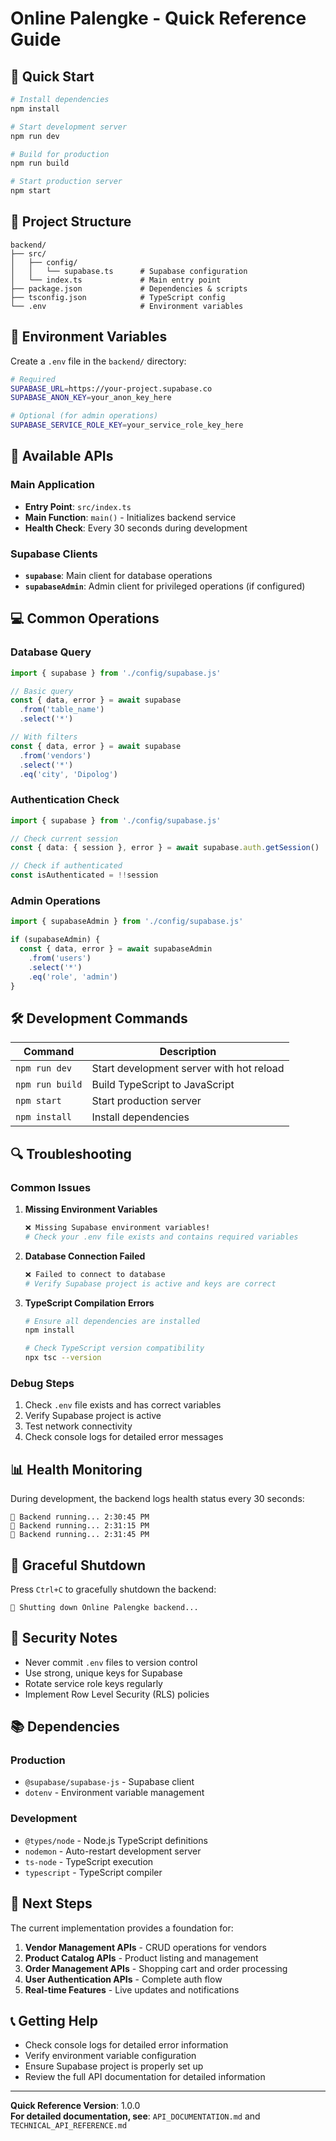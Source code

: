 # Online Palengke - Quick Reference Guide

## 🚀 Quick Start

```bash
# Install dependencies
npm install

# Start development server
npm run dev

# Build for production
npm run build

# Start production server
npm start
```

## 📁 Project Structure

```
backend/
├── src/
│   ├── config/
│   │   └── supabase.ts      # Supabase configuration
│   └── index.ts             # Main entry point
├── package.json             # Dependencies & scripts
├── tsconfig.json            # TypeScript config
└── .env                     # Environment variables
```

## 🔑 Environment Variables

Create a `.env` file in the `backend/` directory:

```bash
# Required
SUPABASE_URL=https://your-project.supabase.co
SUPABASE_ANON_KEY=your_anon_key_here

# Optional (for admin operations)
SUPABASE_SERVICE_ROLE_KEY=your_service_role_key_here
```

## 📡 Available APIs

### Main Application
- **Entry Point**: `src/index.ts`
- **Main Function**: `main()` - Initializes backend service
- **Health Check**: Every 30 seconds during development

### Supabase Clients
- **`supabase`**: Main client for database operations
- **`supabaseAdmin`**: Admin client for privileged operations (if configured)

## 💻 Common Operations

### Database Query
```typescript
import { supabase } from './config/supabase.js'

// Basic query
const { data, error } = await supabase
  .from('table_name')
  .select('*')

// With filters
const { data, error } = await supabase
  .from('vendors')
  .select('*')
  .eq('city', 'Dipolog')
```

### Authentication Check
```typescript
import { supabase } from './config/supabase.js'

// Check current session
const { data: { session }, error } = await supabase.auth.getSession()

// Check if authenticated
const isAuthenticated = !!session
```

### Admin Operations
```typescript
import { supabaseAdmin } from './config/supabase.js'

if (supabaseAdmin) {
  const { data, error } = await supabaseAdmin
    .from('users')
    .select('*')
    .eq('role', 'admin')
}
```

## 🛠️ Development Commands

| Command | Description |
|---------|-------------|
| `npm run dev` | Start development server with hot reload |
| `npm run build` | Build TypeScript to JavaScript |
| `npm start` | Start production server |
| `npm install` | Install dependencies |

## 🔍 Troubleshooting

### Common Issues

1. **Missing Environment Variables**
   ```bash
   ❌ Missing Supabase environment variables!
   # Check your .env file exists and contains required variables
   ```

2. **Database Connection Failed**
   ```bash
   ❌ Failed to connect to database
   # Verify Supabase project is active and keys are correct
   ```

3. **TypeScript Compilation Errors**
   ```bash
   # Ensure all dependencies are installed
   npm install
   
   # Check TypeScript version compatibility
   npx tsc --version
   ```

### Debug Steps

1. Check `.env` file exists and has correct variables
2. Verify Supabase project is active
3. Test network connectivity
4. Check console logs for detailed error messages

## 📊 Health Monitoring

During development, the backend logs health status every 30 seconds:

```
🔄 Backend running... 2:30:45 PM
🔄 Backend running... 2:31:15 PM
🔄 Backend running... 2:31:45 PM
```

## 🚪 Graceful Shutdown

Press `Ctrl+C` to gracefully shutdown the backend:

```
👋 Shutting down Online Palengke backend...
```

## 🔐 Security Notes

- Never commit `.env` files to version control
- Use strong, unique keys for Supabase
- Rotate service role keys regularly
- Implement Row Level Security (RLS) policies

## 📚 Dependencies

### Production
- `@supabase/supabase-js` - Supabase client
- `dotenv` - Environment variable management

### Development
- `@types/node` - Node.js TypeScript definitions
- `nodemon` - Auto-restart development server
- `ts-node` - TypeScript execution
- `typescript` - TypeScript compiler

## 🎯 Next Steps

The current implementation provides a foundation for:

1. **Vendor Management APIs** - CRUD operations for vendors
2. **Product Catalog APIs** - Product listing and management
3. **Order Management APIs** - Shopping cart and order processing
4. **User Authentication APIs** - Complete auth flow
5. **Real-time Features** - Live updates and notifications

## 📞 Getting Help

- Check console logs for detailed error information
- Verify environment variable configuration
- Ensure Supabase project is properly set up
- Review the full API documentation for detailed information

---

**Quick Reference Version**: 1.0.0  
**For detailed documentation, see**: `API_DOCUMENTATION.md` and `TECHNICAL_API_REFERENCE.md`